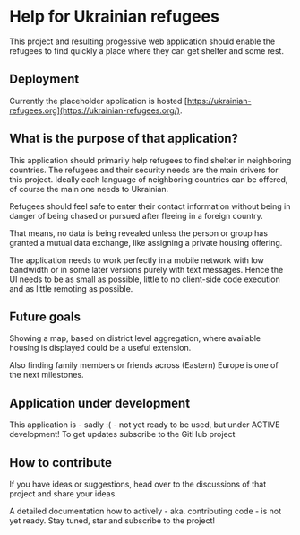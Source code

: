 # Help for Ukrainian refugees

This project and resulting progessive web application should enable
the refugees to find quickly a place where they can get shelter and
some rest.

## Deployment

Currently the placeholder application is hosted
[https://ukrainian-refugees.org](https://ukrainian-refugees.org/).

## What is the purpose of that application?

This application should primarily help refugees to find shelter in
neighboring countries. The refugees and their security needs are the
main drivers for this project. Ideally each language of neighboring
countries can be offered, of course the main one needs to Ukrainian.

Refugees should feel safe to enter their contact information without
being in danger of being chased or pursued after fleeing in a
foreign country.

That means, no data is being revealed unless the person or group has
granted a mutual data exchange, like assigning a private housing
offering.

The application needs to work perfectly in a mobile network with low
bandwidth or in some later versions purely with text messages. Hence
the UI needs to be as small as possible, little to no client-side
code execution and as little remoting as possible.

## Future goals

Showing a map, based on district level aggregation, where available
housing is displayed could be a useful extension.

Also finding family members or friends across (Eastern) Europe is
one of the next milestones.

## Application under development

This application is - sadly :( - not yet ready to be used, but under
ACTIVE development! To get updates subscribe to the GitHub project

## How to contribute

If you have ideas or suggestions, head over to the discussions of that
project and share your ideas.

A detailed documentation how to actively - aka. contributing code - is
not yet ready. Stay tuned, star and subscribe to the project!
